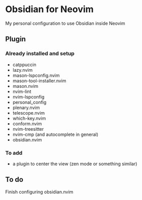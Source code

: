 # Obsidian for Neovim

My personal configuration to use Obsidian inside Neovim

## Plugin

### Already installed and setup

- catppuccin
- lazy.nvim
- mason-lspconfig.nvim
- mason-tool-installer.nvim
- mason.nvim
- nvim-lint
- nvim-lspconfig
- personal_config
- plenary.nvim
- telescope.nvim
- which-key.nvim
- conform.nvim
- nvim-treesitter
- nvim-cmp (and autocomplete in general)
- obsidian.nvim

### To add

-  a plugin to center the view (zen mode or something similar)

## To do

Finish configuring obsidian.nvim
